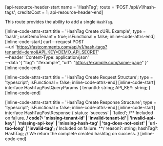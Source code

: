 [api-resource-header-start name = 'HashTag'; route = 'POST /api/v1/hash-tags'; creditsCost = 1; api-resource-header-end]

This route provides the ability to add a single `HashTag`.

[inline-code-attrs-start title = 'HashTag Create cURL Example'; type = 'bash'; useDemoTenant = true; isFunctional = false; inline-code-attrs-end]
[inline-code-start]
curl --request POST \
  --url 'https://fastcomments.com/api/v1/hash-tags?tenantId=demo&API_KEY=DEMO_API_SECRET' \
  --header 'Content-Type: application/json' \
  --data '{
    "tag": "#example",
	"url": "https://example.com/some-page"
}'
[inline-code-end]

[inline-code-attrs-start title = 'HashTag Create Request Structure'; type = 'typescript'; isFunctional = false; inline-code-attrs-end]
[inline-code-start]
interface HashTagPostQueryParams {
    tenantId: string;
    API_KEY: string;
}
[inline-code-end]

[inline-code-attrs-start title = 'HashTag Create Response Structure'; type = 'typescript'; isFunctional = false; inline-code-attrs-end]
[inline-code-start]
interface HashTagPostResponse {
    status: 'success' | 'failed';
    /** Included on failure. **/
    code?: 'missing-tenant-id' | 'invalid-tenant-id' | 'invalid-api-key' | 'missing-api-key' | 'missing-hash-tag' | 'tag-does-not-exist' | 'url-too-long' | 'invalid-tag';
    /** Included on failure. **/
    reason?: string;
    hashTag?: HashTag; // We return the complete created hashtag on success.
}
[inline-code-end]
